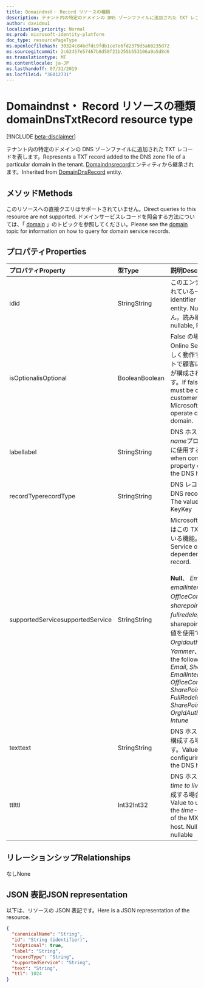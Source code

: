 ```yaml
---
title: Domaindnst・ Record リソースの種類
description: テナント内の特定のドメインの DNS ゾーンファイルに追加された TXT レコードを表します。 DomainDnsRecord エンティティから継承されます。
author: davidmu1
localization_priority: Normal
ms.prod: microsoft-identity-platform
doc_type: resourcePageType
ms.openlocfilehash: 30324c84bdfdc9fdb1ce7e6fd2379d5a60235d72
ms.sourcegitcommit: 2c62457e57467b8d50f21b255b553106a9a5d8d6
ms.translationtype: MT
ms.contentlocale: ja-JP
ms.lasthandoff: 07/31/2019
ms.locfileid: "36012731"
---
```

# <a name="domaindnstxtrecord-resource-type"></a><span data-ttu-id="f7666-104">Domaindnst・ Record リソースの種類</span><span class="sxs-lookup"><span data-stu-id="f7666-104">domainDnsTxtRecord resource type</span></span>

[!INCLUDE [beta-disclaimer](../../includes/beta-disclaimer.md)]

<span data-ttu-id="f7666-105">テナント内の特定のドメインの DNS ゾーンファイルに追加された TXT レコードを表します。</span><span class="sxs-lookup"><span data-stu-id="f7666-105">Represents a TXT record added to the DNS zone file of a particular domain in the tenant.</span></span> <span data-ttu-id="f7666-106">[Domaindnsrecord](domaindnsrecord.md)エンティティから継承されます。</span><span class="sxs-lookup"><span data-stu-id="f7666-106">Inherited from [DomainDnsRecord](domaindnsrecord.md) entity.</span></span>

## <a name="methods"></a><span data-ttu-id="f7666-107">メソッド</span><span class="sxs-lookup"><span data-stu-id="f7666-107">Methods</span></span>
<span data-ttu-id="f7666-108">このリソースへの直接クエリはサポートされていません。</span><span class="sxs-lookup"><span data-stu-id="f7666-108">Direct queries to this resource are not supported.</span></span> <span data-ttu-id="f7666-109">ドメインサービスレコードを照会する方法については、「 [domain](domain.md) 」のトピックを参照してください。</span><span class="sxs-lookup"><span data-stu-id="f7666-109">Please see the [domain](domain.md) topic for information on how to query for domain service records.</span></span>

## <a name="properties"></a><span data-ttu-id="f7666-110">プロパティ</span><span class="sxs-lookup"><span data-stu-id="f7666-110">Properties</span></span>
| <span data-ttu-id="f7666-111">プロパティ</span><span class="sxs-lookup"><span data-stu-id="f7666-111">Property</span></span>     | <span data-ttu-id="f7666-112">型</span><span class="sxs-lookup"><span data-stu-id="f7666-112">Type</span></span>   |<span data-ttu-id="f7666-113">説明</span><span class="sxs-lookup"><span data-stu-id="f7666-113">Description</span></span>|
|:---------------|:--------|:----------|
|<span data-ttu-id="f7666-114">id</span><span class="sxs-lookup"><span data-stu-id="f7666-114">id</span></span>|<span data-ttu-id="f7666-115">String</span><span class="sxs-lookup"><span data-stu-id="f7666-115">String</span></span>| <span data-ttu-id="f7666-116">このエンティティに割り当てられている一意の識別子。</span><span class="sxs-lookup"><span data-stu-id="f7666-116">Unique identifier assigned to this entity.</span></span> <span data-ttu-id="f7666-117">Null 許容ではありません。読み取り専用です。</span><span class="sxs-lookup"><span data-stu-id="f7666-117">Not nullable, Read-only.</span></span> |
|<span data-ttu-id="f7666-118">isOptional</span><span class="sxs-lookup"><span data-stu-id="f7666-118">isOptional</span></span>|<span data-ttu-id="f7666-119">Boolean</span><span class="sxs-lookup"><span data-stu-id="f7666-119">Boolean</span></span>| <span data-ttu-id="f7666-120">False の場合は、Microsoft Online Services がドメインで正しく動作するように、DNS ホストで顧客によって TXT レコードが構成されている必要があります。</span><span class="sxs-lookup"><span data-stu-id="f7666-120">If false, the TXT record must be configured by the customer at the DNS host for Microsoft Online Services to operate correctly with the domain.</span></span> |
|<span data-ttu-id="f7666-121">label</span><span class="sxs-lookup"><span data-stu-id="f7666-121">label</span></span>|<span data-ttu-id="f7666-122">String</span><span class="sxs-lookup"><span data-stu-id="f7666-122">String</span></span>| <span data-ttu-id="f7666-123">DNS ホストで TXT レコードの*name*プロパティを構成する場合に使用する値です。</span><span class="sxs-lookup"><span data-stu-id="f7666-123">Value to use when configuring the *name* property of the TXT record at the DNS host.</span></span>|
|<span data-ttu-id="f7666-124">recordType</span><span class="sxs-lookup"><span data-stu-id="f7666-124">recordType</span></span>|<span data-ttu-id="f7666-125">String</span><span class="sxs-lookup"><span data-stu-id="f7666-125">String</span></span>| <span data-ttu-id="f7666-126">DNS レコードの種類。</span><span class="sxs-lookup"><span data-stu-id="f7666-126">Type of DNS record.</span></span> <span data-ttu-id="f7666-127">値は常に*Txt*です。</span><span class="sxs-lookup"><span data-stu-id="f7666-127">The value is always *Txt*.</span></span> <span data-ttu-id="f7666-128">Key</span><span class="sxs-lookup"><span data-stu-id="f7666-128">Key</span></span> |
|<span data-ttu-id="f7666-129">supportedService</span><span class="sxs-lookup"><span data-stu-id="f7666-129">supportedService</span></span>|<span data-ttu-id="f7666-130">String</span><span class="sxs-lookup"><span data-stu-id="f7666-130">String</span></span>| <span data-ttu-id="f7666-131">Microsoft Online サービスまたはこの TXT レコードに依存している機能。</span><span class="sxs-lookup"><span data-stu-id="f7666-131">Microsoft Online Service or feature that has a dependency on this TXT record.</span></span></br></br><span data-ttu-id="f7666-132">**Null**、 *Email*、 *Sharepoint*、 *emailinternalrelayonly*、 *OfficeCommunicationsOnline*、 *sharepointdefaultdomain*、 *fullredelegation*、sharepointpublic のいずれかの値を使用できます。 \*\*、 *Orgidauthentication*、 *Yammer*、 *Intune*</span><span class="sxs-lookup"><span data-stu-id="f7666-132">Can be one of the following values: **null**, *Email*, *Sharepoint*, *EmailInternalRelayOnly*, *OfficeCommunicationsOnline*, *SharePointDefaultDomain*, *FullRedelegation*, *SharePointPublic*, *OrgIdAuthentication*, *Yammer*, *Intune*</span></span> |
|<span data-ttu-id="f7666-133">text</span><span class="sxs-lookup"><span data-stu-id="f7666-133">text</span></span>|<span data-ttu-id="f7666-134">String</span><span class="sxs-lookup"><span data-stu-id="f7666-134">String</span></span>| <span data-ttu-id="f7666-135">DNS ホストで*text*プロパティを構成する場合に使用される値です。</span><span class="sxs-lookup"><span data-stu-id="f7666-135">Value used when configuring the *text* property at the DNS host.</span></span> |
|<span data-ttu-id="f7666-136">ttl</span><span class="sxs-lookup"><span data-stu-id="f7666-136">ttl</span></span>|<span data-ttu-id="f7666-137">Int32</span><span class="sxs-lookup"><span data-stu-id="f7666-137">Int32</span></span>| <span data-ttu-id="f7666-138">DNS ホストで MX レコードの*time to live (ttl)* プロパティを構成する場合に使用する値です。</span><span class="sxs-lookup"><span data-stu-id="f7666-138">Value to use when configuring the *time-to-live (ttl)* property of the MX record at the DNS host.</span></span> <span data-ttu-id="f7666-139">Null 許容ではない</span><span class="sxs-lookup"><span data-stu-id="f7666-139">Not nullable</span></span> |

## <a name="relationships"></a><span data-ttu-id="f7666-140">リレーションシップ</span><span class="sxs-lookup"><span data-stu-id="f7666-140">Relationships</span></span>
<span data-ttu-id="f7666-141">なし</span><span class="sxs-lookup"><span data-stu-id="f7666-141">None</span></span>


## <a name="json-representation"></a><span data-ttu-id="f7666-142">JSON 表記</span><span class="sxs-lookup"><span data-stu-id="f7666-142">JSON representation</span></span>
<span data-ttu-id="f7666-143">以下は、リソースの JSON 表記です。</span><span class="sxs-lookup"><span data-stu-id="f7666-143">Here is a JSON representation of the resource.</span></span>

<!-- {
  "blockType": "resource",
  "optionalProperties": [

  ],
  "@odata.type": "microsoft.graph.domainDnsTxtRecord"
}-->

```json
{
  "canonicalName": "String",
  "id": "String (identifier)",
  "isOptional": true,
  "label": "String",
  "recordType": "String",
  "supportedService": "String",
  "text": "String",
  "ttl": 1024
}

```

<!-- uuid: 8fcb5dbc-d5aa-4681-8e31-b001d5168d79
2015-10-25 14:57:30 UTC -->
<!--
{
  "type": "#page.annotation",
  "description": "domainDnsTxtRecord resource",
  "keywords": "",
  "section": "documentation",
  "tocPath": "",
  "suppressions": []
}
-->
